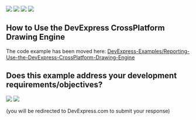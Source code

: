 <!-- default badges list -->
![](https://img.shields.io/endpoint?url=https://codecentral.devexpress.com/api/v1/VersionRange/244939723/2021.2)
[![](https://img.shields.io/badge/Open_in_DevExpress_Support_Center-FF7200?style=flat-square&logo=DevExpress&logoColor=white)](https://supportcenter.devexpress.com/ticket/details/T868014)
[![](https://img.shields.io/badge/📖_How_to_use_DevExpress_Examples-e9f6fc?style=flat-square)](https://docs.devexpress.com/GeneralInformation/403183)
[![](https://img.shields.io/badge/💬_Leave_Feedback-feecdd?style=flat-square)](#does-this-example-address-your-development-requirementsobjectives)
<!-- default badges end -->
## How to Use the DevExpress CrossPlatform Drawing Engine

The code example has been moved here: [DevExpress-Examples/Reporting-Use-the-DevExpress-CrossPlatform-Drawing-Engine](https://github.com/DevExpress-Examples/Reporting-Use-the-DevExpress-CrossPlatform-Drawing-Engine)
<!-- feedback -->
## Does this example address your development requirements/objectives?

[<img src="https://www.devexpress.com/support/examples/i/yes-button.svg"/>](https://www.devexpress.com/support/examples/survey.xml?utm_source=github&utm_campaign=CustomDrawingEngineUsageExample&~~~was_helpful=yes) [<img src="https://www.devexpress.com/support/examples/i/no-button.svg"/>](https://www.devexpress.com/support/examples/survey.xml?utm_source=github&utm_campaign=CustomDrawingEngineUsageExample&~~~was_helpful=no)

(you will be redirected to DevExpress.com to submit your response)
<!-- feedback end -->
